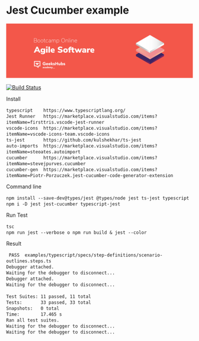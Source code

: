# Jest Cucumber example 

<p align="center">
    <img src="https://github.com/GeeksHubsAcademy/2020-geekshubs-media/blob/master/image/githubagilesoftware.jpg" >	
</p>

[![Build Status](https://travis-ci.com/vicboma1/jest-cucumber-examples.svg?branch=master)](https://travis-ci.com/vicboma1/jest-cucumber-examples)

Install
```
typescript    https://www.typescriptlang.org/
Jest Runner   https://marketplace.visualstudio.com/items?itemName=firsttris.vscode-jest-runner
vscode-icons  https://marketplace.visualstudio.com/items?itemName=vscode-icons-team.vscode-icons
ts-jest       https://github.com/kulshekhar/ts-jest 
auto-imports  https://marketplace.visualstudio.com/items?itemName=steoates.autoimport
cucumber      https://marketplace.visualstudio.com/items?itemName=stevejpurves.cucumber
cucumber-gen  https://marketplace.visualstudio.com/items?itemName=Piotr-Porzuczek.jest-cucumber-code-generator-extension
```

Command line
```
npm install --save-dev@types/jest @types/node jest ts-jest typescript
npm i -D jest jest-cucumber typescript-jest
```

Run Test
```
tsc
npm run jest --verbose o npm run build & jest --color
```

Result
```
 PASS  examples/typescript/specs/step-definitions/scenario-outlines.steps.ts
Debugger attached.
Waiting for the debugger to disconnect...
Debugger attached.
Waiting for the debugger to disconnect...

Test Suites: 11 passed, 11 total
Tests:       33 passed, 33 total
Snapshots:   0 total
Time:        17.465 s
Ran all test suites.
Waiting for the debugger to disconnect...
Waiting for the debugger to disconnect...
```
